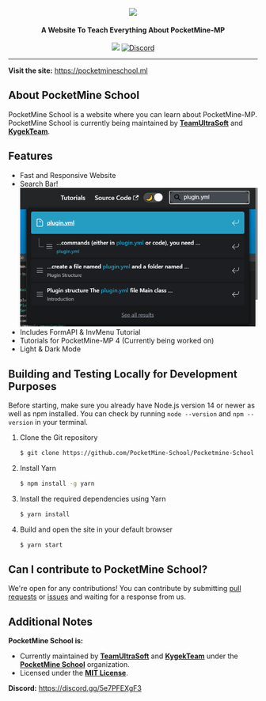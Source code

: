 <p align="center">
    <a href="https://pocketmineschool.ml"><img src="https://raw.githubusercontent.com/PocketMine-School/Pocketmine-School/master/static/img/pocketmineschool-ntp.png"></a><br><br>
    <b>A Website To Teach Everything About PocketMine-MP</b><br><br>
    <a href="https://app.netlify.com/sites/teamultrasoft/deploys"><img src="https://api.netlify.com/api/v1/badges/490fb54c-7019-48db-99a6-c63f648e863e/deploy-status"></a>
    <a href="https://discord.gg/5e7PFEXgF3"><img alt="Discord" src="https://img.shields.io/discord/878969253955510342?label=Discord&style=flat-square"></a>
</p>

---

**Visit the site:** https://pocketmineschool.ml

## About PocketMine School

PocketMine School is a website where you can learn about PocketMine-MP. PocketMine School is currently being maintained by [**TeamUltraSoft**](https://github.com/TeamUltraSoft) and [**KygekTeam**](https://github.com/KygekTeam).

## Features

- Fast and Responsive Website
- Search Bar!\
  ![Search Bar](/static/img/searchbar.png)
- Includes FormAPI & InvMenu Tutorial
- Tutorials for PocketMine-MP 4 (Currently being worked on)
- Light & Dark Mode

## Building and Testing Locally for Development Purposes

Before starting, make sure you already have Node.js version 14 or newer as well as npm installed. You can check by running `node --version` and `npm --version` in your terminal.

1. Clone the Git repository
   ```bash
   $ git clone https://github.com/PocketMine-School/Pocketmine-School
   ```
2. Install Yarn
   ```bash
   $ npm install -g yarn
   ```
3. Install the required dependencies using Yarn
   ```bash
   $ yarn install
   ```
4. Build and open the site in your default browser
   ```bash
   $ yarn start
   ```

## Can I contribute to PocketMine School?

We're open for any contributions! You can contribute by submitting [pull requests](https://github.com/PocketMine-School/Pocketmine-School/pulls) or [issues](https://github.com/PocketMine-School/Pocketmine-School/issues) and waiting for a response from us.

## Additional Notes

**PocketMine School is:**
- Currently maintained by [**TeamUltraSoft**](https://github.com/TeamUltraSoft) and [**KygekTeam**](https://github.com/KygekTeam) under the [**PocketMine School**](https://github.com/PocketMine-School) organization. 
- Licensed under the [**MIT License**](/LICENSE).

**Discord:** https://discord.gg/5e7PFEXgF3

